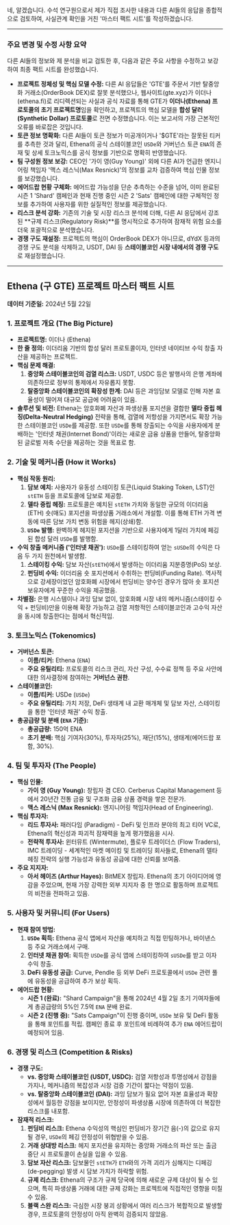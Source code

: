 네, 알겠습니다. 수석 연구원으로서 제가 직접 조사한 내용과 다른 AI들의 응답을 종합적으로 검토하여, 사실관계 확인을 거친 '마스터 팩트 시트'를 작성하겠습니다.

---

### **주요 변경 및 수정 사항 요약**

다른 AI들의 정보와 제 분석을 비교 검토한 후, 다음과 같은 주요 사항을 수정하고 보강하여 최종 팩트 시트를 완성했습니다.

*   **프로젝트 정체성 및 핵심 모델 수정:** 다른 AI 응답들은 'GTE'를 주문서 기반 탈중앙화 거래소(OrderBook DEX)로 잘못 분석했으나, 웹사이트(gte.xyz)가 이더나(ethena.fi)로 리디렉션되는 사실과 공식 자료를 통해 GTE가 **이더나(Ethena) 프로토콜의 초기 프로젝트명**임을 확인하고, 프로젝트의 핵심 모델을 **합성 달러(Synthetic Dollar) 프로토콜**로 전면 수정했습니다. 이는 보고서의 가장 근본적인 오류를 바로잡은 것입니다.
*   **토큰 정보 명확화:** 다른 AI들이 토큰 정보가 미공개이거나 '$GTE'라는 잘못된 티커를 추측한 것과 달리, Ethena의 공식 스테이블코인 `USDe`와 거버넌스 토큰 `ENA`의 존재 및 상세 토크노믹스를 공식 정보를 기반으로 명확히 반영했습니다.
*   **팀 구성원 정보 보강:** CEO인 '가이 영(Guy Young)' 외에 다른 AI가 언급한 엔지니어링 책임자 '맥스 레스닉(Max Resnick)'의 정보를 교차 검증하여 핵심 인물 정보를 보강했습니다.
*   **에어드랍 현황 구체화:** 에어드랍 가능성을 단순 추측하는 수준을 넘어, 이미 완료된 시즌 1 'Shard' 캠페인과 현재 진행 중인 시즌 2 'Sats' 캠페인에 대한 구체적인 정보를 추가하여 사용자를 위한 실질적인 정보를 제공했습니다.
*   **리스크 분석 강화:** 기존의 기술 및 시장 리스크 분석에 더해, 다른 AI 응답에서 강조된 **규제 리스크(Regulatory Risk)**를 명시적으로 추가하여 잠재적 위험 요소를 더욱 포괄적으로 분석했습니다.
*   **경쟁 구도 재설정:** 프로젝트의 핵심이 OrderBook DEX가 아니므로, dYdX 등과의 경쟁 구도 분석을 삭제하고, USDT, DAI 등 **스테이블코인 시장 내에서의 경쟁 구도**로 재설정했습니다.

---

## **Ethena (구 GTE) 프로젝트 마스터 팩트 시트**

**데이터 기준일:** 2024년 5월 22일

### **1. 프로젝트 개요 (The Big Picture)**

*   **프로젝트명:** 이더나 (Ethena)
*   **한 줄 정의:** 이더리움 기반의 합성 달러 프로토콜이자, 인터넷 네이티브 수익 창출 자산을 제공하는 프로젝트.
*   **핵심 문제 해결:**
    1.  **중앙화 스테이블코인의 검열 리스크:** USDT, USDC 등은 발행사의 은행 계좌에 의존하므로 정부의 통제에서 자유롭지 못함.
    2.  **탈중앙화 스테이블코인의 확장성 한계:** DAI 등은 과잉담보 모델로 인해 자본 효율성이 떨어져 대규모 공급에 어려움이 있음.
*   **솔루션 및 비전:** Ethena는 암호화폐 자산과 파생상품 포지션을 결합한 **델타 중립 헤징(Delta-Neutral Hedging)** 전략을 통해, 검열에 저항성을 가지면서도 확장 가능한 스테이블코인 `USDe`를 제공함. 또한 `USDe`를 통해 창출되는 수익을 사용자에게 분배하는 '인터넷 채권(Internet Bond)'이라는 새로운 금융 상품을 만들어, 탈중앙화된 글로벌 저축 수단을 제공하는 것을 목표로 함.

### **2. 기술 및 메커니즘 (How it Works)**

*   **핵심 작동 원리:**
    1.  **담보 예치:** 사용자가 유동성 스테이킹 토큰(Liquid Staking Token, LST)인 `stETH` 등을 프로토콜에 담보로 제공함.
    2.  **델타 중립 헤징:** 프로토콜은 예치된 `stETH` 가치와 동일한 규모의 이더리움(ETH) 숏(매도) 포지션을 파생상품 거래소에서 개설함. 이를 통해 ETH 가격 변동에 따른 담보 가치 변동 위험을 헤지(상쇄)함.
    3.  **`USDe` 발행:** 완벽하게 헤지된 포지션을 기반으로 사용자에게 1달러 가치에 페깅된 합성 달러 `USDe`를 발행함.
*   **수익 창출 메커니즘 ('인터넷 채권'):** `USDe`를 스테이킹하여 얻는 `sUSDe`의 수익은 다음 두 가지 원천에서 발생함.
    1.  **스테이킹 수익:** 담보 자산(`stETH`)에서 발생하는 이더리움 지분증명(PoS) 보상.
    2.  **펀딩비 수익:** 이더리움 숏 포지션에서 수취하는 펀딩비(Funding Rate). 역사적으로 강세장이었던 암호화폐 시장에서 펀딩비는 양수인 경우가 많아 숏 포지션 보유자에게 꾸준한 수익을 제공했음.
*   **차별점:** 은행 시스템이나 과잉 담보 없이, 암호화폐 시장 내의 메커니즘(스테이킹 수익 + 펀딩비)만을 이용해 확장 가능하고 검열 저항적인 스테이블코인과 고수익 자산을 동시에 창출한다는 점에서 혁신적임.

### **3. 토크노믹스 (Tokenomics)**

*   **거버넌스 토큰:**
    *   **이름/티커:** Ethena (`ENA`)
    *   **주요 유틸리티:** 프로토콜의 리스크 관리, 자산 구성, 수수료 정책 등 주요 사안에 대한 의사결정에 참여하는 **거버넌스 권한**.
*   **스테이블코인:**
    *   **이름/티커:** USDe (`USDe`)
    *   **주요 유틸리티:** 가치 저장, DeFi 생태계 내 교환 매개체 및 담보 자산, 스테이킹을 통한 '인터넷 채권' 수익 창출.
*   **총공급량 및 분배 (`ENA` 기준):**
    *   **총공급량:** 150억 ENA
    *   **초기 분배:** 핵심 기여자(30%), 투자자(25%), 재단(15%), 생태계(에어드랍 포함, 30%).

### **4. 팀 및 투자자 (The People)**

*   **핵심 인물:**
    *   **가이 영 (Guy Young):** 창립자 겸 CEO. Cerberus Capital Management 등에서 20년간 전통 금융 및 구조화 금융 상품 경력을 쌓은 전문가.
    *   **맥스 레스닉 (Max Resnick):** 엔지니어링 책임자(Head of Engineering).
*   **핵심 투자자:**
    *   **리드 투자사:** 패러다임 (Paradigm) - DeFi 및 인프라 분야의 최고 티어 VC로, Ethena의 혁신성과 파괴적 잠재력을 높게 평가했음을 시사.
    *   **전략적 투자사:** 윈터뮤트 (Wintermute), 플로우 트레이더스 (Flow Traders), IMC 트레이딩 - 세계적인 마켓 메이킹 및 트레이딩 회사들로, Ethena의 델타 헤징 전략의 실행 가능성과 유동성 공급에 대한 신뢰를 보여줌.
*   **주요 지지자:**
    *   **아서 헤이즈 (Arthur Hayes):** BitMEX 창립자. Ethena의 초기 아이디어에 영감을 주었으며, 현재 가장 강력한 외부 지지자 중 한 명으로 활동하며 프로젝트의 비전을 전파하고 있음.

### **5. 사용자 및 커뮤니티 (For Users)**

*   **현재 참여 방법:**
    1.  **`USDe` 획득:** Ethena 공식 앱에서 자산을 예치하고 직접 민팅하거나, 바이낸스 등 주요 거래소에서 구매.
    2.  **인터넷 채권 참여:** 획득한 `USDe`를 공식 앱에 스테이킹하여 `sUSDe`를 받고 이자 수익 창출.
    3.  **DeFi 유동성 공급:** Curve, Pendle 등 외부 DeFi 프로토콜에서 `USDe` 관련 풀에 유동성을 공급하여 추가 보상 획득.
*   **에어드랍 현황:**
    *   **시즌 1 (완료):** "Shard Campaign"을 통해 2024년 4월 2일 초기 기여자들에게 총공급량의 5%인 7.5억 `ENA` 분배 완료.
    *   **시즌 2 (진행 중):** "Sats Campaign"이 진행 중이며, `USDe` 보유 및 DeFi 활동을 통해 포인트를 적립. 캠페인 종료 후 포인트에 비례하여 추가 `ENA` 에어드랍이 예정되어 있음.

### **6. 경쟁 및 리스크 (Competition & Risks)**

*   **경쟁 구도:**
    *   **vs. 중앙화 스테이블코인 (USDT, USDC):** 검열 저항성과 투명성에서 강점을 가지나, 메커니즘의 복잡성과 시장 검증 기간이 짧다는 약점이 있음.
    *   **vs. 탈중앙화 스테이블코인 (DAI):** 과잉 담보가 필요 없어 자본 효율성과 확장성에서 월등한 강점을 보이지만, 안정성이 파생상품 시장에 의존하여 더 복잡한 리스크를 내포함.
*   **잠재적 리스크:**
    1.  **펀딩비 리스크:** Ethena 수익성의 핵심인 펀딩비가 장기간 음(-)의 값으로 유지될 경우, `USDe`의 페깅 안정성이 위협받을 수 있음.
    2.  **거래 상대방 리스크:** 헤지 포지션을 유지하는 중앙화 거래소의 파산 또는 출금 중단 시 프로토콜이 손실을 입을 수 있음.
    3.  **담보 자산 리스크:** 담보물인 `stETH`가 `ETH`와의 가격 괴리가 심해지는 디페깅(de-pegging) 발생 시 담보 가치가 하락할 위험.
    4.  **규제 리스크:** Ethena의 구조가 규제 당국에 의해 새로운 규제 대상이 될 수 있으며, 특히 파생상품 거래에 대한 규제 강화는 프로젝트에 직접적인 영향을 미칠 수 있음.
    5.  **블랙 스완 리스크:** 극심한 시장 붕괴 상황에서 여러 리스크가 복합적으로 발생할 경우, 프로토콜의 안정성이 아직 완벽히 검증되지 않았음.